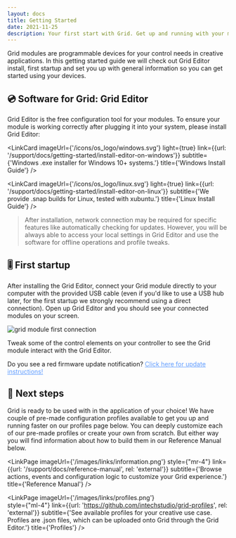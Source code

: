 ```yaml
---
layout: docs
title: Getting Started
date: 2021-11-25
description: Your first start with Grid. Get up and running with your modules, check out Grid Editor software install guides and see what you can do with your modules.
---
```


<script>

  import LinkCard from '$lib/mdsvex/components/_LinkCard.svelte';
  import LinkPage from '$lib/mdsvex/components/_LinkPage.svelte';

</script>

Grid modules are programmable devices for your control needs in creative applications. In this getting started guide we will check out Grid Editor install, first startup and set you up with general information so you can get started using your devices.

## :cd: Software for Grid: Grid Editor

Grid Editor is the free configuration tool for your modules. To ensure your module is working correctly after plugging it into your system, please install Grid Editor:


<div class="grid grid-rows-3 gap-2 pb-4">
  <LinkCard 
    imageUrl={'/icons/os_logo/macos.svg'} 
    light={true}
    link={{url: '/support/docs/getting-started/install-editor-on-macos'}}
    subtitle={'Signed .zip and .dmg formats are available to use with Mac OS systems.'}
    title={'Mac OS Install Guide'}
  />

  <LinkCard 
    imageUrl={'/icons/os_logo/windows.svg'} 
    light={true}
    link={{url: '/support/docs/getting-started/install-editor-on-windows'}}
    subtitle={'Windows .exe installer for Windows 10+ systems.'}
    title={'Windows Install Guide'}
  />

  <LinkCard 
    imageUrl={'/icons/os_logo/linux.svg'} 
    light={true}
    link={{url: '/support/docs/getting-started/install-editor-on-linux'}}
    subtitle={'We provide .snap builds for Linux, tested with xubuntu.'}
    title={'Linux Install Guide'}
  />

</div>

<slot/>

> After installation, network connection may be required for specific features like  automatically checking for updates. However, you will be always able to access your local settings in Grid Editor and use the software for offline operations and profile tweaks.

## :level_slider: First startup 

After installing the Grid Editor, connect your Grid module directly to your computer with the provided USB cable (even if you'd like to use a USB hub later, for the first startup we strongly recommend using a direct connection). Open up Grid Editor and you should see your connected modules on your screen.

<img class="w-full rounded-t-lg shadow-lg drop-shadow-xl bg-black" src="/images/docs/grid_first_connect.png" alt="grid module first connection">

<!--

After installing the Grid Editor, connect your Grid module directly to your computer with the provided USB cable. Open up Grid Editor and you should see a welcoming message on your screen, as well as your module.


<div class="group flex flex-col rounded-t-lg shadow justify-center items-center w-full bg-primary p-10">
  <div class="w-full flex bg-black py-2 rounded-t-lg">
    <div class="mx-2 w-3 h-3 bg-gray-500 rounded-full"></div>
    <div class="mr-2 w-3 h-3 bg-gray-500 rounded-full"></div>
    <div class="mr-2 w-3 h-3 bg-gray-500 rounded-full"></div>
  </div>
  <div class="px-4 py-1 mt-4 hover:scale-105 transition rounded-md shadow bg-green-500 bg-opacity-50 text-center mb-8">Welcome, Grid works fine and is up-to-date!</div>
</div>
-->
Tweak some of the control elements on your controller to see the Grid module interact with the Grid Editor.

<div class="bg-black bg-opacity-20 p-4 border-l-8 border-red-500 rounded-lg shadow">
  Do you see a red firmware update notification? <a href="/support/docs/guides/firmware-update" sveltekit:prefetch style="color:rgb(97, 157, 255)" class="text-blue-500  cursor-pointer hover:underline"> Click here for update instructions!</a>
</div>

## :rocket: Next steps
Grid is ready to be used with in the application of your choice! We have couple of pre-made configuration profiles available to get you up and running faster on our profiles page below.
You can deeply customize each of our pre-made profiles or create your own from scratch. But either way you will find information about how to build them in our Reference Manual below.

<div class="items-start justify-between flex flex-row">

  <LinkPage
    imageUrl={'/images/links/information.png'} 
    style={"mr-4"}
    link={{url: '/support/docs/reference-manual', rel: 'external'}}
    subtitle={'Browse actions, events and configuration logic to customize your Grid experience.'}
    title={'Reference Manual'}
  />

  <LinkPage
    imageUrl={'/images/links/profiles.png'}   
    style={"ml-4"}
    link={{url: 'https://github.com/intechstudio/grid-profiles', rel: 'external'}}
    subtitle={'See available profiles for your creative use case. Profiles are .json files, which can be uploaded onto Grid through the Grid Editor.'}
    title={'Profiles'}
  />

</div>
